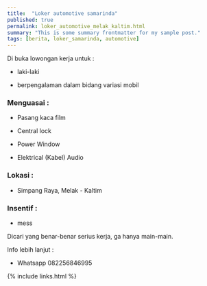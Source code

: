 ```yaml
---
title:  "Loker automotive samarinda"
published: true
permalink: loker_automotive_melak_kaltim.html
summary: "This is some summary frontmatter for my sample post."
tags: [berita, loker_samarinda, automotive]
---
```


Di buka lowongan kerja untuk :
 
- laki-laki

- berpengalaman dalam bidang variasi mobil

### Menguasai :

- Pasang kaca film

- Central lock

- Power Window

- Elektrical (Kabel) Audio

### Lokasi :

- Simpang Raya, Melak - Kaltim

### Insentif : 

- mess

Dicari yang benar-benar serius kerja, ga hanya main-main.

Info lebih lanjut :

- Whatsapp 082256846995

{% include links.html %}